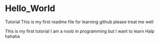 # Hello_World
Tutorial
This is my first readme file for learning github
please treat me well

This is my first tutorial 
I am a noob in programming 
but I want to learn
Halp hahaha
